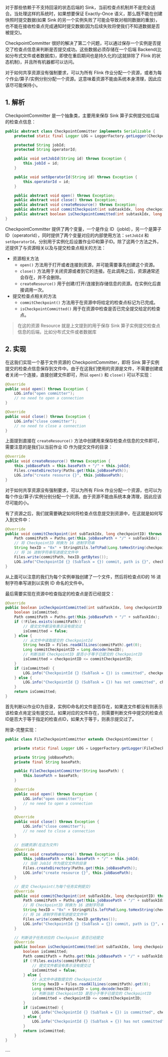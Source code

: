 对于那些依赖于不支持回滚的状态后端的 Sink，当前检查点机制并不是完全适合。当处理这样的系统时，如果想要保证 Exactly-Once 语义，那么既不能在创建快照时提交数据(如果 Sink 的另一个实例失败了可能会导致对相同数据的重放)，也不能在接收检查点完成通知时提交数据(因为后续失败将使我们不知道数据是否被提交)。

CheckpointCommitter 很好的解决了第二个问题，可以通过保存一个实例是否提交了检查点信息来判断是否提交成功。这些数据必须存储在一个后端 Backend(比如分布式文件或者数据库)，即使在重启期间也是持久化的(这就排除了 Flink 的状态机制)，并且所有机器都可以访问。

对于如何共享资源没有强制要求，可以为所有 Flink 作业分配一个资源，或者为每个作业/算子/实例分别分配一个资源。这意味着资源不能由系统本身清理，因此应该尽可能保持小。

## 1. 解析

CheckpointCommitter 是一个抽象类，主要用来保存 Sink 算子实例提交给后端的检查点信息：
```java
public abstract class CheckpointCommitter implements Serializable {
    protected static final Logger LOG = LoggerFactory.getLogger(CheckpointCommitter.class);

    protected String jobId;
    protected String operatorId;

    public void setJobId(String id) throws Exception {
        this.jobId = id;
    }

    public void setOperatorId(String id) throws Exception {
        this.operatorId = id;
    }

    public abstract void open() throws Exception;
    public abstract void close() throws Exception;
    public abstract void createResource() throws Exception;
    public abstract void commitCheckpoint(int subtaskIdx, long checkpointID) throws Exception;
    public abstract boolean isCheckpointCommitted(int subtaskIdx, long checkpointID) throws Exception;
}
```
CheckpointCommitter 提供了两个变量，一个是作业 ID（jobId），另一个是算子ID（operatorId），同时提供了两个变量对应的内部使用方法：`setJobId` 和 `setOperatorId`，分别用于实例化后设置作业ID和算子ID。除了这两个方法之外，还提供了与资源相关以及与提交检查点相关的方法：
- 资源相关方法
  - `open()` 方法用于打开或者连接到资源，并可能需要事先创建这个资源。
  - `close()` 方法用于关闭资源或者到它的连接。在此调用之后，资源通常还会存在，并不会删除。
  - `createResource()` 用于创建/打开/连接到存储信息的资源。在实例化后直接调用一次。
- 提交检查点相关的方法
  - `commitCheckpoint()` 方法用于在资源中将给定的检查点标记为已完成。
  - `isCheckpointCommitted()` 用于在资源中检查是否已完全提交给定的检查点。

> 在这的资源 Resource 就是上文提到的用于保存 Sink 算子实例提交检查点信息的后端，比如分布式文件或者数据库

## 2. 实现

在这我们实现一个基于文件资源的 CheckpointCommitter，即将 Sink 算子实例提交的检查点信息保存到文件中。由于在这我们使用的资源是文件，不需要创建或者关闭一个连接，直接创建文件即可，所以 `open()` 和 `close()` 可以不实现：
```java
@Override
public void open() throws Exception {
    LOG.info("open committer");
    // no need to open a connection
}

@Override
public void close() throws Exception {
    LOG.info("close committer");
    // no need to close a connection
}
```
上面提到直接在 `createResource()` 方法中创建用来保存检查点信息的文件即可，需要注意的是我们以当前作业 ID 作为提交文件的目录：
```java
@Override
public void createResource() throws Exception {
    this.jobBasePath = this.basePath + "/" + this.jobId;
    Files.createDirectory(Paths.get(this.jobBasePath));
    LOG.info("create resource {}", this.jobBasePath);
}
```
对于如何共享资源没有强制要求，可以为所有 Flink 作业分配一个资源，也可以为每个作业/算子/实例分别分配一个资源。由于资源不能由系统本身清理，因此应该尽可能的小。

有了资源之后，我们就需要确定如何将检查点信息提交到资源中，在这就是如何写入到文件中：
```java
@Override
public void commitCheckpoint(int subTaskIdx, long checkpointID) throws Exception {
    Path commitPath = Paths.get(this.jobBasePath + "/" + subTaskIdx);
    // 将 CheckpointID 转换为 16 进制字符串
    String hexID = "0x" + StringUtils.leftPad(Long.toHexString(checkpointID), 16, "0");
    // 将 16 进制字符串写进提交文件中
    Files.write(commitPath, hexID.getBytes());
    LOG.info("CheckpointId {} (SubTask = {}) commit, path is {}", checkpointID, subTaskIdx, commitPath);
}
```
从上面可以注意的我们为每个实例单独创建了一个文件，然后将检查点ID的 16 进制字符串写进到以实例 ID 命名的文件中。

最后需要实现在资源中检查指定的检查点是否已经提交：
```java
@Override
public boolean isCheckpointCommitted(int subTaskIdx, long checkpointID) throws Exception {
    boolean isCommitted;
    Path commitPath = Paths.get(this.jobBasePath + "/" + subTaskIdx);
    if (!Files.exists(commitPath)) {
        // 提交文件都没有表示没有提交过
        isCommitted = false;
    } else {
        // 从文件中读取提交的 CheckpointId
        String hexID = Files.readAllLines(commitPath).get(0);
        Long commitCheckpointID = Long.decode(hexID);
        // 判断当前 CheckpointID 是否小于等于已提交的 CheckpointID
        isCommitted = checkpointID <= commitCheckpointID;
    }
    if (isCommitted) {
        LOG.info("CheckpointId {} (SubTask = {}) is committed", checkpointID, subTaskIdx);
    } else {
        LOG.info("CheckpointId {} (SubTask = {}) has not committed", checkpointID, subTaskIdx);
    }
    return isCommitted;
}
```
首先判断以作业ID为目录，实例ID命名的文件是否存在，如果连文件都没有则表示该检查点肯定没有提交过。如果对应的文件存在，则需要判断文件中提交的检查点ID是否大于等于指定的检查点ID，如果大于等于，则表示提交过了。

附录-完整实现：
```java
public class FileCheckpointCommitter extends CheckpointCommitter {

    private static final Logger LOG = LoggerFactory.getLogger(FileCheckpointCommitter.class);

    private String jobBasePath;
    private final String basePath;

    public FileCheckpointCommitter(String basePath) {
        this.basePath = basePath;
    }

    @Override
    public void open() throws Exception {
        LOG.info("open committer");
        // no need to open a connection
    }

    @Override
    public void close() throws Exception {
        LOG.info("close committer");
        // no need to close a connection
    }

    // 创建资源(在这为文件)
    @Override
    public void createResource() throws Exception {
        this.jobBasePath = this.basePath + "/" + this.jobId;
        // 当前 JobId 作为提交文件的目录
        Files.createDirectory(Paths.get(this.jobBasePath));
        LOG.info("create resource {}", this.jobBasePath);
    }

    // 提交 Checkpoint(为每个任务实例提交)
    @Override
    public void commitCheckpoint(int subTaskIdx, long checkpointID) throws Exception {
        Path commitPath = Paths.get(this.jobBasePath + "/" + subTaskIdx);
        // 将 CheckpointID 转换为 16 进制字符串
        String hexID = "0x" + StringUtils.leftPad(Long.toHexString(checkpointID), 16, "0");
        // 将 16 进制字符串写进提交文件中
        Files.write(commitPath, hexID.getBytes());
        LOG.info("CheckpointId {} (SubTask = {}) commit, path is {}", checkpointID, subTaskIdx, commitPath);
    }

    // 判断该子任务对应的 Checkpoint 是否已经提交
    @Override
    public boolean isCheckpointCommitted(int subTaskIdx, long checkpointID) throws Exception {
        boolean isCommitted;
        Path commitPath = Paths.get(this.jobBasePath + "/" + subTaskIdx);
        if (!Files.exists(commitPath)) {
            // 提交文件都没有表示没有提交过
            isCommitted = false;
        } else {
            // 从文件中读取提交的 CheckpointId
            String hexID = Files.readAllLines(commitPath).get(0);
            Long commitCheckpointID = Long.decode(hexID);
            // 判断当前 CheckpointID 是否小于等于已提交的 CheckpointID
            isCommitted = checkpointID <= commitCheckpointID;
        }
        if (isCommitted) {
            LOG.info("CheckpointId {} (SubTask = {}) is committed", checkpointID, subTaskIdx);
        } else {
            LOG.info("CheckpointId {} (SubTask = {}) has not committed", checkpointID, subTaskIdx);
        }
        return isCommitted;
    }
}
```


....

